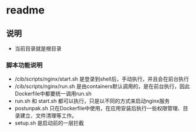 # readme #

## 说明 ##
- 当前目录就是根目录

### 脚本功能说明  ###
- /cib/scripts/nginx/start.sh 是登录到shell后，手动执行，并且会在前台执行
- /cib/scripts/nginx/run.sh   是由containers默认调用的，是在前台执行，因此Dockerfile中都要统一调用run.sh
- run.sh 和 start.sh 都可以执行，只是以不同的方式来启动nginx服务
- postunpak.sh 只在Dockerfile中使用，在应用安装后执行一些权限管理、目录建立、文件清理等工作。
- setup.sh 是启动前的一层拦截
